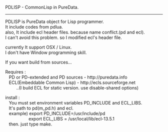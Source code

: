 <p>PDLISP - CommonLisp in PureData.</p>
<hr />
<p>PDLISP is PureData object for Lisp programmer.<br />
It include codes from pdlua.<br />
also, It include ecl header files. because name conflict.(pd and ecl).<br />
I can't avoid this problem. so I modified ecl's header file.<br />
</p>

<p>currently It support OSX / Linux.<br />
I don't have Window programming skill.
</p>

<p> If you want build from sources...</p>
<p> Requires : <br />
&nbsp; &nbsp;PD or PD-extended and PD sources - http://puredata.info <br />
&nbsp; &nbsp;ECL(Embeddable Common Lisp) - http://ecls.sourceforge.net<br />
&nbsp; &nbsp;&nbsp; &nbsp;&nbsp; &nbsp;..(I build ECL for static version. use disable-shared options)
</p>
<p>  install :<br />
&nbsp; &nbsp;You must set environment variables PD_INCLUDE and ECL_LIBS.<br />
&nbsp; &nbsp;It's path to pd(m_pd.h) and ecl.<br />
&nbsp; &nbsp;example) export PD_INCLUDE=/usr/include/pd<br />
&nbsp; &nbsp;&nbsp; &nbsp;&nbsp; &nbsp;&nbsp; &nbsp;&nbsp; &nbsp;&nbsp; &nbsp;&nbsp;export ECL_LIBS = /usr/local/lib/ecl-13.5.1<br />
&nbsp; &nbsp;then. just type make.<br />
